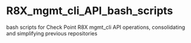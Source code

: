 # R8X_mgmt_cli_API_bash_scripts
bash scripts for Check Point R8X mgmt_cli API operations, consolidating and simplifying previous repositories
